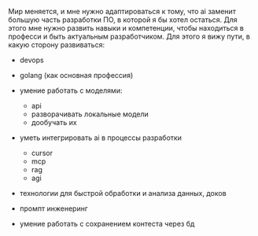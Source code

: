 Мир меняется, и мне нужно адаптироваться к тому, что ai заменит большую часть разработки ПО, в которой я бы хотел остаться. Для этого мне нужно развить навыки и компетенции, чтобы находиться в професси и быть актуальным разработчиком.
Для этого я вижу пути, в какую сторону развиваться:
- devops
- golang (как основная профессия)
- умение работать с моделями:
	- api
	- разворачивать локальные модели
	- дообучать их

- уметь интегрировать ai в процессы разработки
	- cursor
	- mcp
	- rag
	- agi
- технологии для быстрой обработки и анализа данных, доков
- промпт инженеринг
- умение работать с сохранением контеста через бд